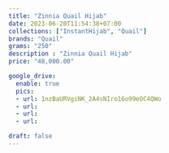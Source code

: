 ```yaml
---
title: "Zinnia Quail Hijab"
date: 2023-06-20T11:54:38+07:00
collections: ["InstantHijab", "Quail"]
brands: "Quail"
grams: "250"
description : "Zinnia Quail Hijab"
price: "48,000.00"

google_drive:
  enable: true
  pics:
  - url: 1nzBaURVgiNK_2A4sNIro16o99eOC4QWo
  - url: 
  - url: 
  - url: 

draft: false
---
```


    
  
